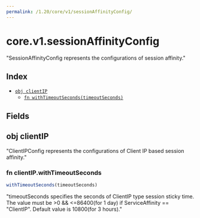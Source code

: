 ```yaml
---
permalink: /1.20/core/v1/sessionAffinityConfig/
---
```


# core.v1.sessionAffinityConfig

"SessionAffinityConfig represents the configurations of session affinity."

## Index

* [`obj clientIP`](#obj-clientip)
  * [`fn withTimeoutSeconds(timeoutSeconds)`](#fn-clientipwithtimeoutseconds)

## Fields

## obj clientIP

"ClientIPConfig represents the configurations of Client IP based session affinity."

### fn clientIP.withTimeoutSeconds

```ts
withTimeoutSeconds(timeoutSeconds)
```

"timeoutSeconds specifies the seconds of ClientIP type session sticky time. The value must be >0 && <=86400(for 1 day) if ServiceAffinity == \"ClientIP\". Default value is 10800(for 3 hours)."